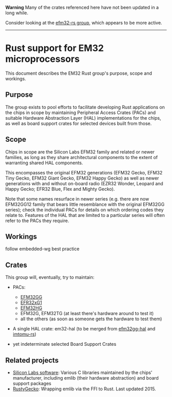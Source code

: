**Warning** Many of the crates referenced here have not been updated in a long while.

Consider looking at the [efm32-rs group](https://github.com/efm32-rs), which appears to be more active.

---

# Rust support for EM32 microprocessors

This document describes the EM32 Rust group's purpose, scope and workings.

## Purpose

The group exists to pool efforts to facilitate developing Rust applications on the chips in scope
by maintaining Peripheral Access Crates (PACs) and suitable Hardware Abstraction Layer (HAL) implementations for the chips,
as well as board support crates for selected devices built from those.

## Scope

Chips in scope are the Silicon Labs EFM32 family and related or newer families,
as long as they share architectural components to the extent of warranting shared HAL components.

This encompasses the original EFM32 generations
(EFM32 Gecko, EFM32 Tiny Gecko, EFM32 Giant Gecko, EFM32 Happy Gecko)
as well as newer generations with and without on-board radio
(EZR32 Wonder, Leopard and Happy Gecko; EFR32 Blue, Flex and Mighty Gecko).

Note that some names resurface in newer series
(e.g. there are now EFM32GG12 family that bears little resemblance with the original EFM32GG series);
check the individual PACs for details on which ordering codes they relate to.
Features of the HAL that are limited to a particular series will often refer to the PACs they require.

## Workings

follow embedded-wg best practice

## Crates

This group will, eventually, try to maintain:

* PACs:
  * [EFM32GG](https://github.com/maximeborges/svd2rust_efm32gg990)
  * [EFR32xG1](https://github.com/em32-rs/efr32xg1-pac)
  * [EFM32HG](https://github.com/em32-rs/efm32hg-pac)
  * EFM32G, EFM32TG (at least there's hardware around to test it)
  * all the others (as soon as someone gets the hardware to test them)

* A single HAL crate: em32-hal (to be merged from [efm32gg-hal](https://github.com/chrysn/efm32gg-hal) and [imtomu-rs](https://github.com/fudanchii/imtomu-rs))

* yet indeterminate selected Board Support Crates

## Related projects

* [Silicon Labs software](http://devtools.silabs.com/dl/documentation/doxygen/5.7/index.html<Paste>):
  Various C libraries maintained by the chips' manufacturer, including emlib (their hardware abstraction) and board support packages
* [RustyGecko](https://github.com/RustyGecko): Wrapping emlib via the FFI to Rust. Last updated 2015.
